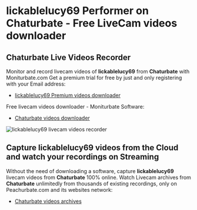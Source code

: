 # lickablelucy69 Performer on Chaturbate - Free LiveCam videos downloader

## Chaturbate Live Videos Recorder

Monitor and record livecam videos of **lickablelucy69** from **Chaturbate** with Moniturbate.com
Get a premium trial for free by just and only registering with your Email address:
* [lickablelucy69 Premium videos downloader](https://moniturbate.com/request-demo-licence-key.html)

Free livecam videos downloader - Moniturbate Software:
* [Chaturbate videos downloader](https://moniturbate.com/moniturbate-download-software.html)

![lickablelucy69 livecam videos recorder](https://peachurnet.com/templates/moniturbate-software.png)


## Capture lickablelucy69 videos from the Cloud and watch your recordings on Streaming

Without the need of downloading a software, capture **lickablelucy69** livecam videos from **Chaturbate** 100% online.
Watch Livecam archives from **Chaturbate** unlimitedly from thousands of existing recordings, only on Peachurbate.com and its websites network:
* [Chaturbate videos archives](https://peachurnet.com/)